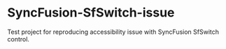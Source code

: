 # SyncFusion-SfSwitch-issue
Test project for reproducing accessibility issue with SyncFusion SfSwitch control.
